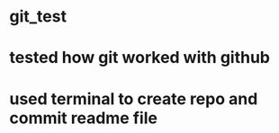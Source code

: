 # git_test

# tested how git worked with github

# used terminal to create repo and commit readme file